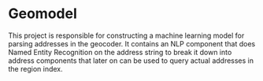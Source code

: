 Geomodel
========

This project is responsible for constructing a machine learning model for parsing addresses in the geocoder. It contains an NLP component that does Named Entity Recognition on the address string to break it down into address components that later on can be used to query actual addresses in the region index.